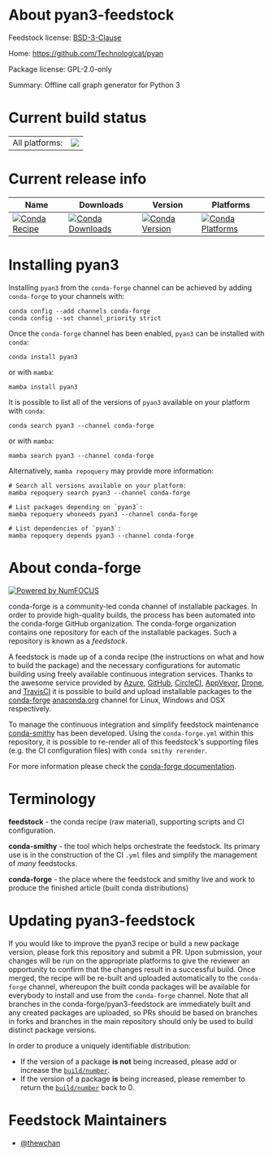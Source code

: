 About pyan3-feedstock
=====================

Feedstock license: [BSD-3-Clause](https://github.com/conda-forge/pyan3-feedstock/blob/main/LICENSE.txt)

Home: https://github.com/Technologicat/pyan

Package license: GPL-2.0-only

Summary: Offline call graph generator for Python 3

Current build status
====================


<table><tr><td>All platforms:</td>
    <td>
      <a href="https://dev.azure.com/conda-forge/feedstock-builds/_build/latest?definitionId=14099&branchName=main">
        <img src="https://dev.azure.com/conda-forge/feedstock-builds/_apis/build/status/pyan3-feedstock?branchName=main">
      </a>
    </td>
  </tr>
</table>

Current release info
====================

| Name | Downloads | Version | Platforms |
| --- | --- | --- | --- |
| [![Conda Recipe](https://img.shields.io/badge/recipe-pyan3-green.svg)](https://anaconda.org/conda-forge/pyan3) | [![Conda Downloads](https://img.shields.io/conda/dn/conda-forge/pyan3.svg)](https://anaconda.org/conda-forge/pyan3) | [![Conda Version](https://img.shields.io/conda/vn/conda-forge/pyan3.svg)](https://anaconda.org/conda-forge/pyan3) | [![Conda Platforms](https://img.shields.io/conda/pn/conda-forge/pyan3.svg)](https://anaconda.org/conda-forge/pyan3) |

Installing pyan3
================

Installing `pyan3` from the `conda-forge` channel can be achieved by adding `conda-forge` to your channels with:

```
conda config --add channels conda-forge
conda config --set channel_priority strict
```

Once the `conda-forge` channel has been enabled, `pyan3` can be installed with `conda`:

```
conda install pyan3
```

or with `mamba`:

```
mamba install pyan3
```

It is possible to list all of the versions of `pyan3` available on your platform with `conda`:

```
conda search pyan3 --channel conda-forge
```

or with `mamba`:

```
mamba search pyan3 --channel conda-forge
```

Alternatively, `mamba repoquery` may provide more information:

```
# Search all versions available on your platform:
mamba repoquery search pyan3 --channel conda-forge

# List packages depending on `pyan3`:
mamba repoquery whoneeds pyan3 --channel conda-forge

# List dependencies of `pyan3`:
mamba repoquery depends pyan3 --channel conda-forge
```


About conda-forge
=================

[![Powered by
NumFOCUS](https://img.shields.io/badge/powered%20by-NumFOCUS-orange.svg?style=flat&colorA=E1523D&colorB=007D8A)](https://numfocus.org)

conda-forge is a community-led conda channel of installable packages.
In order to provide high-quality builds, the process has been automated into the
conda-forge GitHub organization. The conda-forge organization contains one repository
for each of the installable packages. Such a repository is known as a *feedstock*.

A feedstock is made up of a conda recipe (the instructions on what and how to build
the package) and the necessary configurations for automatic building using freely
available continuous integration services. Thanks to the awesome service provided by
[Azure](https://azure.microsoft.com/en-us/services/devops/), [GitHub](https://github.com/),
[CircleCI](https://circleci.com/), [AppVeyor](https://www.appveyor.com/),
[Drone](https://cloud.drone.io/welcome), and [TravisCI](https://travis-ci.com/)
it is possible to build and upload installable packages to the
[conda-forge](https://anaconda.org/conda-forge) [anaconda.org](https://anaconda.org/)
channel for Linux, Windows and OSX respectively.

To manage the continuous integration and simplify feedstock maintenance
[conda-smithy](https://github.com/conda-forge/conda-smithy) has been developed.
Using the ``conda-forge.yml`` within this repository, it is possible to re-render all of
this feedstock's supporting files (e.g. the CI configuration files) with ``conda smithy rerender``.

For more information please check the [conda-forge documentation](https://conda-forge.org/docs/).

Terminology
===========

**feedstock** - the conda recipe (raw material), supporting scripts and CI configuration.

**conda-smithy** - the tool which helps orchestrate the feedstock.
                   Its primary use is in the construction of the CI ``.yml`` files
                   and simplify the management of *many* feedstocks.

**conda-forge** - the place where the feedstock and smithy live and work to
                  produce the finished article (built conda distributions)


Updating pyan3-feedstock
========================

If you would like to improve the pyan3 recipe or build a new
package version, please fork this repository and submit a PR. Upon submission,
your changes will be run on the appropriate platforms to give the reviewer an
opportunity to confirm that the changes result in a successful build. Once
merged, the recipe will be re-built and uploaded automatically to the
`conda-forge` channel, whereupon the built conda packages will be available for
everybody to install and use from the `conda-forge` channel.
Note that all branches in the conda-forge/pyan3-feedstock are
immediately built and any created packages are uploaded, so PRs should be based
on branches in forks and branches in the main repository should only be used to
build distinct package versions.

In order to produce a uniquely identifiable distribution:
 * If the version of a package **is not** being increased, please add or increase
   the [``build/number``](https://docs.conda.io/projects/conda-build/en/latest/resources/define-metadata.html#build-number-and-string).
 * If the version of a package **is** being increased, please remember to return
   the [``build/number``](https://docs.conda.io/projects/conda-build/en/latest/resources/define-metadata.html#build-number-and-string)
   back to 0.

Feedstock Maintainers
=====================

* [@thewchan](https://github.com/thewchan/)

